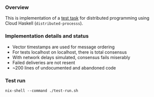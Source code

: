 ### Overview

This is implementation of a [test task](http://f.nn.lv/od/5c/8y/CH_OTP_Test_Task(1).pdf) for distributed programming using Cloud Haskell (`distributed-processs`).

### Implementation details and status

* Vector timestamps are used for message ordering
* For tests localhost on localhost, there is total consensus
* With network delays simulated, consensus fails miserably
* Failed deliveries are not resent
* ~200 lines of undocumented and abandoned code

### Test run
```
nix-shell --command ./test-run.sh
```
